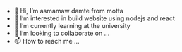 - 👋 Hi, I’m asmamaw damte from motta
- 👀 I’m interested in build website using nodejs and react
- 🌱 I’m currently learning at the university
- 💞️ I’m looking to collaborate on ...
- 📫 How to reach me ...


<!---
damtezewdie/damtezewdie is a ✨ special ✨ repository because its `README.md` (this file) appears on your GitHub profile.
You can click the Preview link to take a look at your changes.
--->
